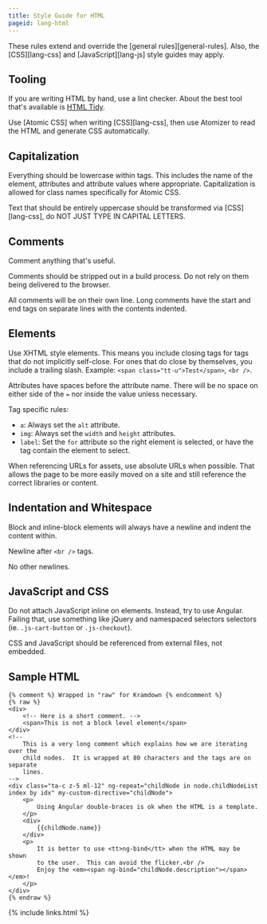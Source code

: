 ```yaml
---
title: Style Guide for HTML
pageid: lang-html
---
```


These rules extend and override the [general rules][general-rules].  Also, the [CSS][lang-css] and [JavaScript][lang-js] style guides may apply.


Tooling
-------

If you are writing HTML by hand, use a lint checker.  About the best tool that's available is [HTML Tidy].

Use [Atomic CSS] when writing [CSS][lang-css], then use Atomizer to read the HTML and generate CSS automatically.


Capitalization
--------------

Everything should be lowercase within tags.  This includes the name of the element, attributes and attribute values where appropriate.  Capitalization is allowed for class names specifically for Atomic CSS.

Text that should be entirely uppercase should be transformed via [CSS][lang-css], do NOT JUST TYPE IN CAPITAL LETTERS.


Comments
--------

Comment anything that's useful.

Comments should be stripped out in a build process.  Do not rely on them being delivered to the browser.

All comments will be on their own line.  Long comments have the start and end tags on separate lines with the contents indented.


Elements
--------

Use XHTML style elements.  This means you include closing tags for tags that do not implicitly self-close.  For ones that do close by themselves, you include a trailing slash.  Example: `<span class="tt-u">Test</span>`, `<br />`.

Attributes have spaces before the attribute name.  There will be no space on either side of the `=` nor inside the value unless necessary.

Tag specific rules:

* `a`: Always set the `alt` attribute.
* `img`: Always set the `width` and `height` attributes.
* `label`: Set the `for` attribute so the right element is selected, or have the tag contain the element to select.

When referencing URLs for assets, use absolute URLs when possible.  That allows the page to be more easily moved on a site and still reference the correct libraries or content.


Indentation and Whitespace
--------------------------

Block and inline-block elements will always have a newline and indent the content within.

Newline after `<br />` tags.

No other newlines.


JavaScript and CSS
------------------

Do not attach JavaScript inline on elements.  Instead, try to use Angular.  Failing that, use something like jQuery and namespaced selectors selectors (ie. `.js-cart-button` or `.js-checkout`).

CSS and JavaScript should be referenced from external files, not embedded.


Sample HTML
-----------

    {% comment %} Wrapped in "raw" for Kramdown {% endcomment %}
    {% raw %}
    <div>
        <!-- Here is a short comment. -->
        <span>This is not a block level element</span>
    </div>
    <!--
        This is a very long comment which explains how we are iterating over the
        child nodes.  It is wrapped at 80 characters and the tags are on separate
        lines.
    -->
    <div class="ta-c z-5 ml-12" ng-repeat="childNode in node.childNodeList index by idx" my-custom-directive="childNode">
        <p>
            Using Angular double-braces is ok when the HTML is a template.
        </p>
        <div>
            {{childNode.name}}
        </div>
        <p>
            It is better to use <tt>ng-bind</tt> when the HTML may be shown
            to the user.  This can avoid the flicker.<br />
            Enjoy the <em><span ng-bind="childNode.description"></span></em>!
        </p>
    </div>
    {% endraw %}


[HTML Tidy]: http://tidy.sourceforge.net/

{% include links.html %}
